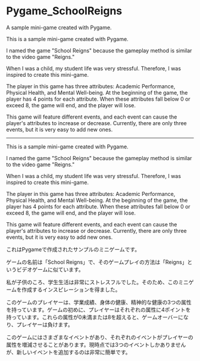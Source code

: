 # Pygame_SchoolReigns
A sample mini-game created with Pygame.

This is a sample mini-game created with Pygame.

I named the game "School Reigns" because the gameplay method is similar to the video game "Reigns."

When I was a child, my student life was very stressful. Therefore, I was inspired to create this mini-game.

The player in this game has three attributes: Academic Performance, Physical Health, and Mental Well-being. At the beginning of the game, the player has 4 points for each attribute. When these attributes fall below 0 or exceed 8, the game will end, and the player will lose.

This game will feature different events, and each event can cause the player's attributes to increase or decrease. Currently, there are only three events, but it is very easy to add new ones.

<hr>

This is a sample mini-game created with Pygame.

I named the game "School Reigns" because the gameplay method is similar to the video game "Reigns."

When I was a child, my student life was very stressful. Therefore, I was inspired to create this mini-game.

The player in this game has three attributes: Academic Performance, Physical Health, and Mental Well-being. At the beginning of the game, the player has 4 points for each attribute. When these attributes fall below 0 or exceed 8, the game will end, and the player will lose.

This game will feature different events, and each event can cause the player's attributes to increase or decrease. Currently, there are only three events, but it is very easy to add new ones.

これはPygameで作成されたサンプルのミニゲームです。

ゲームの名前は「School Reigns」で、そのゲームプレイの方法は「Reigns」というビデオゲームに似ています。

私が子供のころ、学生生活は非常にストレスフルでした。そのため、このミニゲームを作成するインスピレーションを得ました。

このゲームのプレイヤーは、学業成績、身体の健康、精神的な健康の3つの属性を持っています。ゲームの初めに、プレイヤーはそれぞれの属性に4ポイントを持っています。これらの属性が0未満または8を超えると、ゲームオーバーになり、プレイヤーは負けます。

このゲームにはさまざまなイベントがあり、それぞれのイベントがプレイヤーの属性を増減させることがあります。現時点では3つのイベントしかありませんが、新しいイベントを追加するのは非常に簡単です。

